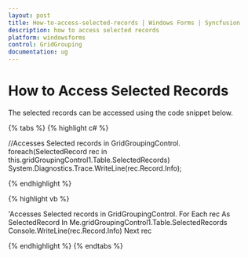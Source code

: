 ```yaml
---
layout: post
title: How-to-access-selected-records | Windows Forms | Syncfusion
description: how to access selected records
platform: windowsforms
control: GridGrouping
documentation: ug
---
```


# How to Access Selected Records

The selected records can be accessed using the code snippet below.

{% tabs %}
{% highlight c# %}

//Accesses Selected records in GridGroupingControl.      
foreach(SelectedRecord rec in this.gridGroupingControl1.Table.SelectedRecords)
System.Diagnostics.Trace.WriteLine(rec.Record.Info);

{% endhighlight %}

{% highlight vb %}

'Accesses Selected records in GridGroupingControl.
For Each rec As SelectedRecord In Me.gridGroupingControl1.Table.SelectedRecords
Console.WriteLine(rec.Record.Info)
Next rec

{% endhighlight %}
{% endtabs %}

